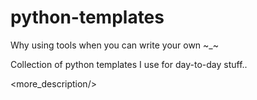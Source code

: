 # python-templates
Why using tools when you can write your own ~_~

Collection of python templates I use for day-to-day stuff.. 

<more_description/>
